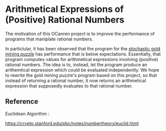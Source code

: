 # Arithmetical Expressions of (Positive) Rational Numbers


The motivation of this OCanren project is to improve the performance of programs that maniplate rational numbers.

In particlular, it has been observed that the program for the [stochastic gold mining puzzle](../Gold_Mining) has
 performance that is below expectations. Essentially, that program computes values for arithmetical expressions
 involving (positive) rational numbers. The idea is to, instead, let the program produce an arithemtical expression
 which could be evaluated independently. We hope to rewrite the gold mining puzzle's program based on this project,
  so that instead of returning a rational number, it now returns an arithmetical expression that supposedly evaluates
  to that rational number.


## Reference

Euclidean Algorithm :

https://crypto.stanford.edu/pbc/notes/numbertheory/euclid.html